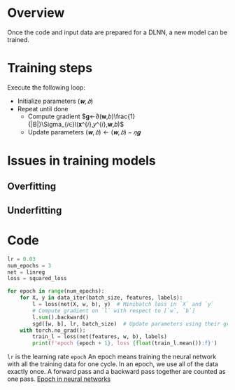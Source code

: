 # Overview
Once the code and input data are prepared for a DLNN, a new model can be trained.

# Training steps
Execute the following loop:

-   Initialize parameters $(𝐰,𝑏)$ 
-   Repeat until done
    -   Compute gradient $𝐠←∂(𝐰,𝑏)\frac{1}{|B|}\Sigma_{𝑖∈}l(𝐱^{𝑖},𝑦^{𝑖},𝐰,𝑏)$ 
    -   Update parameters $(𝐰,𝑏)←(𝐰,𝑏)−𝜂𝐠$

# Issues in training models
## Overfitting

## Underfitting


# Code

```python
lr = 0.03
num_epochs = 3
net = linreg
loss = squared_loss

for epoch in range(num_epochs):
    for X, y in data_iter(batch_size, features, labels):
        l = loss(net(X, w, b), y)  # Minibatch loss in `X` and `y`
        # Compute gradient on `l` with respect to [`w`, `b`]
        l.sum().backward()
        sgd([w, b], lr, batch_size)  # Update parameters using their gradient
    with torch.no_grad():
        train_l = loss(net(features, w, b), labels)
        print(f'epoch {epoch + 1}, loss {float(train_l.mean()):f}')
```

`lr` is the learning rate
`epoch` An epoch means training the neural network with all the training data for one cycle. In an epoch, we use all of the data exactly once. A forward pass and a backward pass together are counted as one pass. [Epoch in neural networks](https://www.baeldung.com/cs/epoch-neural-networks)

